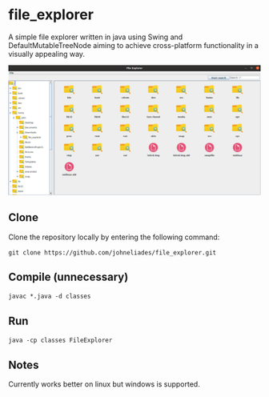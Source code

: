 # file_explorer

A simple file explorer written in java using Swing and DefaultMutableTreeNode aiming to achieve cross-platform functionality in a visually appealing way.
					
![Image of website](https://github.com/johneliades/file_explorer/blob/master/preview.png)

## Clone

Clone the repository locally by entering the following command:
```
git clone https://github.com/johneliades/file_explorer.git
```

## Compile (unnecessary)

```
javac *.java -d classes
```

## Run

```
java -cp classes FileExplorer
```

## Notes

Currently works better on linux but windows is supported.
